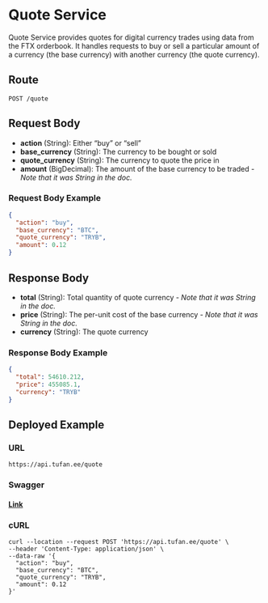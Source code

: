 # Quote Service

Quote Service provides quotes for digital currency trades using data from the FTX orderbook. It handles requests to buy
or sell a particular amount of a currency (the base currency) with another currency (the quote currency).

## Route

```
POST /quote
```

## Request Body

- **action** (String): Either “buy” or “sell”
- **base_currency** (String): The currency to be bought or sold
- **quote_currency** (String): The currency to quote the price in
- **amount** (BigDecimal): The amount of the base currency to be traded _- Note that it was String in the doc._

### Request Body Example

```json
{
  "action": "buy",
  "base_currency": "BTC",
  "quote_currency": "TRYB",
  "amount": 0.12
}
```

## Response Body

- **total** (String): Total quantity of quote currency _- Note that it was String in the doc._
- **price** (String): The per-unit cost of the base currency _- Note that it was String in the doc._
- **currency** (String): The quote currency

### Response Body Example

```json
{
  "total": 54610.212,
  "price": 455085.1,
  "currency": "TRYB"
}
```

## Deployed Example

### URL

```
https://api.tufan.ee/quote
```

### Swagger

#### [Link](http://api.tufan.ee/swagger-ui/index.html?configUrl=/v3/api-docs/swagger-config#/quote-controller/quote)

### cURL

```shell
curl --location --request POST 'https://api.tufan.ee/quote' \
--header 'Content-Type: application/json' \
--data-raw '{
  "action": "buy",
  "base_currency": "BTC",
  "quote_currency": "TRYB",
  "amount": 0.12
}'
```
